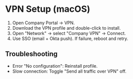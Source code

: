 # VPN Setup (macOS)
1. Open Company Portal → VPN.
2. Download the VPN profile and double-click to install.
3. Open "Network" → select "Company VPN" → Connect.
4. Use SSO (email + Okta push). If failure, reboot and retry.

## Troubleshooting
- Error "No configuration": Reinstall profile.
- Slow connection: Toggle "Send all traffic over VPN" off.
